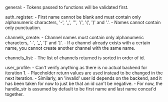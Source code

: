 general:
    - Tokens passed to functions will be validated first.

auth_register:
    - First name cannot be blank and must contain only alphanumeric characters,
      '-', '_', ''', '/', '(', ')' and '.'.
    - Names cannot contain only punctuation.

channels_create:
    - Channel names must contain only alphanumeric characters, '-', '_', '[' and
      ']'.
    - If a channel already exists with a certain name, you cannot create another
      channel with the same name.

channels_list:
    - The list of channels returned is sorted in order of id.

user_profile:
    - Can't verify anything as there is no actual backend for iteration 1.
    - Placeholder return values are used instead to be changed in the next iteration.
    - Similarly, an 'invalid' user id depends on the backend, and it has been
    taken for now to just be that an id can't be negative.
    - For now, the handle_str is assumed by default to be first name and last
    name concat'd together.